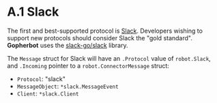 # A.1 Slack

The first and best-supported protocol is [Slack](https://slack.com). Developers wishing to support new protocols should consider Slack the "gold standard". **Gopherbot** uses the [slack-go/slack](https://github.com/slack-go/slack) library.

The `Message` struct for Slack will have an `.Protocol` value of `robot.Slack`, and `.Incoming` pointer to a `robot.ConnectorMessage` struct:

* `Protocol`: "slack"
* `MessageObject`: `*slack.MessageEvent`
* `Client`: `*slack.Client`